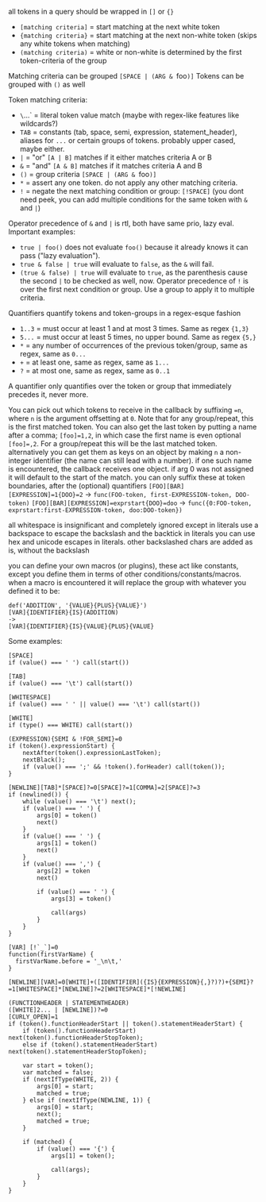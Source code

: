 all tokens in a query should be wrapped in `[]` or `{}`

- `[matching criteria]` = start matching at the next white token
- `{matching criteria}` = start matching at the next non-white token (skips any white tokens when matching)
- `(matching criteria)` = white or non-white is determined by the first token-criteria of the group

Matching criteria can be grouped `[SPACE | (ARG & `foo`)]`
Tokens can be grouped with `()` as well

Token matching criteria:
- `\`...\` = literal token value match (maybe with regex-like features like wildcards?)
- `TAB` = constants (tab, space, semi, expression, statement_header), aliases for `...` or certain groups of tokens. probably upper cased, maybe either.
- `|` = "or" `[A | B]` matches if it either matches criteria A or B
- `&` = "and" `[A & B]` matches if it matches criteria A and B
- `()` = group criteria `[SPACE | (ARG & `foo`)]`
- `*` = assert any one token. do not apply any other matching criteria.
- `!` = negate the next matching condition or group: `[!SPACE]` (you dont need peek, you can add multiple conditions for the same token with `&` and `|`)

Operator precedence of `&` and `|` is rtl, both have same prio, lazy eval. Important examples: 
- `true | foo()` does not evaluate `foo()` because it already knows it can pass ("lazy evaluation"). 
- `true & false | true` will evaluate to `false`, as the `&` will fail.
- `(true & false) | true` will evaluate to `true`, as the parenthesis cause the second `|` to be checked as well, now.
Operator precedence of `!` is over the first next condition or group. Use a group to apply it to multiple criteria.

Quantifiers quantify tokens and token-groups in a regex-esque fashion
- `1..3` = must occur at least 1 and at most 3 times. Same as regex `{1,3}`
- `5...` = must occur at least 5 times, no upper bound. Same as regex `{5,}`
- `*` = any number of occurrences of the previous token/group, same as regex, same as `0...`
- `+` = at least one, same as regex, same as `1...`
- `?` = at most one, same as regex, same as `0..1`

A quantifier only quantifies over the token or group that immediately precedes it, never more. 

You can pick out which tokens to receive in the callback by suffixing `=n`, where `n` is the argument offsetting at `0`. Note that for any group/repeat, this is the first matched token.
You can also get the last token by putting a name after a comma; `[foo]=1,2`, in which case the first name is even optional `[foo]=,2`. For a group/repeat this will be the last matched token.
alternatively you can get them as keys on an object by making `n` a non-integer identifier (the name can still lead with a number). if one such name is encountered, the callback receives one object.
if arg 0 was not assigned it will default to the start of the match.
you can only suffix these at token boundaries, after the (optional) quantifiers
`[FOO][BAR][EXPRESSION]=1{DOO}=2` -> `func(FOO-token, first-EXPRESSION-token, DOO-token)`
`[FOO][BAR][EXPRESSION]=exprstart{DOO}=doo` -> `func({0:FOO-token, exprstart:first-EXPRESSION-token, doo:DOO-token})`

all whitespace is insignificant and completely ignored except in literals
use a backspace to escape the backslash and the backtick in literals
you can use hex and unicode escapes in literals. other backslashed chars are added as is, without the backslash

you can define your own macros (or plugins), these act like constants, except you define them in terms of other
conditions/constants/macros. when a macro is encountered it will replace the group with whatever you defined it to be:
```
def('ADDITION', '{VALUE}{PLUS}{VALUE}')
[VAR]{IDENTIFIER}{IS}(ADDITION)
->
[VAR]{IDENTIFIER}{IS}{VALUE}{PLUS}{VALUE}
```

Some examples:


```
[SPACE]
if (value() === ' ') call(start())

[TAB]
if (value() === '\t') call(start())

[WHITESPACE]
if (value() === ' ' || value() === '\t') call(start())

[WHITE]
if (type() === WHITE) call(start())

(EXPRESSION){SEMI & !FOR_SEMI}=0
if (token().expressionStart) {
	nextAfter(token().expressionLastToken);
	nextBlack();
	if (value() === ';' && !token().forHeader) call(token());
}

[NEWLINE][TAB]*[SPACE]?=0[SPACE]?=1[COMMA]=2[SPACE]?=3
if (newlined()) {
	while (value() === '\t') next();
	if (value() === ' ') {
		args[0] = token()
		next()
	}
	if (value() === ' ') {
		args[1] = token()
		next()
	}
	if (value() === ',') {
		args[2] = token
		next()

		if (value() === ' ') {
			args[3] = token()

			call(args)
		}
	}
}

[VAR] [!`_`]=0
function(firstVarName) {
  firstVarName.before = '_\n\t,'
}

[NEWLINE][VAR]=0[WHITE]+([IDENTIFIER]({IS}{EXPRESSION}{,}?)?)+{SEMI}?=1[WHITESPACE]*[NEWLINE]?=2[WHITESPACE]*[!NEWLINE]

(FUNCTIONHEADER | STATEMENTHEADER)
([WHITE]2... | [NEWLINE])?=0
[CURLY_OPEN]=1
if (token().functionHeaderStart || token().statementHeaderStart) {
	if (token().functionHeaderStart) next(token().functionHeaderStopToken);
	else if (token().statementHeaderStart) next(token().statementHeaderStopToken);

	var start = token();
	var matched = false;
	if (nextIfType(WHITE, 2)) {
		args[0] = start;
		matched = true;
	} else if (nextIfType(NEWLINE, 1)) {
		args[0] = start;
		next();
		matched = true;
	}

	if (matched) {
		if (value() === '{') {
			args[1] = token();

			call(args);
		}
	}
}




```
